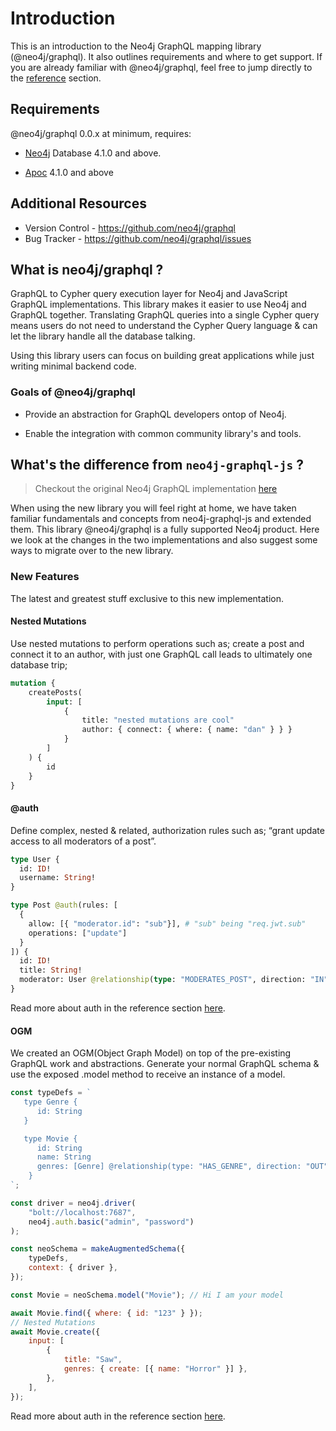 # Introduction

This is an introduction to the Neo4j GraphQL mapping library (@neo4j/graphql). It also outlines requirements and where to get support. If you are already familiar with @neo4j/graphql, feel free to jump directly to the [reference](./reference.md) section.

## Requirements

@neo4j/graphql 0.0.x at minimum, requires:

-   [Neo4j](https://neo4j.com/) Database 4.1.0 and above.

-   [Apoc](https://neo4j.com/labs/apoc/) 4.1.0 and above

## Additional Resources

-   Version Control - https://github.com/neo4j/graphql
-   Bug Tracker - https://github.com/neo4j/graphql/issues

## What is neo4j/graphql ?

GraphQL to Cypher query execution layer for Neo4j and JavaScript GraphQL implementations. This library makes it easier to use Neo4j and GraphQL together. Translating GraphQL queries into a single Cypher query means users do not need to understand the Cypher Query language & can let the library handle all the database talking.

Using this library users can focus on building great applications while just writing minimal backend code.

### Goals of @neo4j/graphql

-   Provide an abstraction for GraphQL developers ontop of Neo4j.

-   Enable the integration with common community library's and tools.

## What's the difference from `neo4j-graphql-js` ?

> Checkout the original Neo4j GraphQL implementation [here](https://grandstack.io/)

When using the new library you will feel right at home, we have taken familiar fundamentals and concepts from neo4j-graphql-js and extended them. This library @neo4j/graphql is a fully supported Neo4j product. Here we look at the changes in the two implementations and also suggest some ways to migrate over to the new library.

### New Features

The latest and greatest stuff exclusive to this new implementation.

#### Nested Mutations

Use nested mutations to perform operations such as; create a post and connect it to an author, with just one GraphQL call leads to ultimately one database trip;

```graphql
mutation {
    createPosts(
        input: [
            {
                title: "nested mutations are cool"
                author: { connect: { where: { name: "dan" } } }
            }
        ]
    ) {
        id
    }
}
```

#### @auth

Define complex, nested & related, authorization rules such as; “grant update access to all moderators of a post”.

```graphql
type User {
  id: ID!
  username: String!
}

type Post @auth(rules: [
  {
    allow: [{ "moderator.id": "sub"}], # "sub" being "req.jwt.sub"
    operations: ["update"]
  }
]) {
  id: ID!
  title: String!
  moderator: User @relationship(type: "MODERATES_POST", direction: "IN")
}
```

Read more about auth in the reference section [here](./reference#auth).

#### OGM

We created an OGM(Object Graph Model) on top of the pre-existing GraphQL work and abstractions. Generate your normal GraphQL schema & use the exposed .model method to receive an instance of a model.

```js
const typeDefs = `
   type Genre {
      id: String
   }

   type Movie {
      id: String
      name: String
      genres: [Genre] @relationship(type: "HAS_GENRE", direction: "OUT")
    }
`;

const driver = neo4j.driver(
    "bolt://localhost:7687",
    neo4j.auth.basic("admin", "password")
);

const neoSchema = makeAugmentedSchema({
    typeDefs,
    context: { driver },
});

const Movie = neoSchema.model("Movie"); // Hi I am your model

await Movie.find({ where: { id: "123" } });
// Nested Mutations
await Movie.create({
    input: [
        {
            title: "Saw",
            genres: { create: [{ name: "Horror" }] },
        },
    ],
});
```

Read more about auth in the reference section [here](./reference#ogm).
